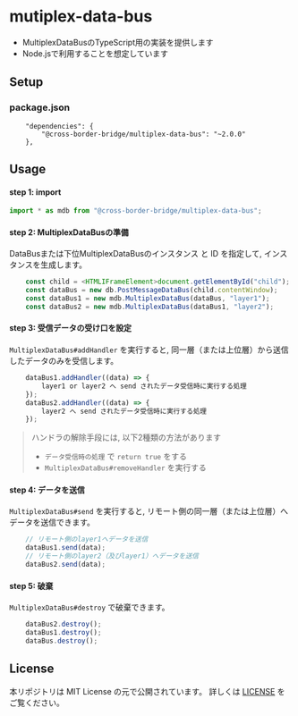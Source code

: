 # mutiplex-data-bus
- MultiplexDataBusのTypeScript用の実装を提供します
- Node.jsで利用することを想定しています

## Setup
### package.json
```
    "dependencies": {
        "@cross-border-bridge/multiplex-data-bus": "~2.0.0"
    },
```

## Usage
#### step 1: import
```typescript
import * as mdb from "@cross-border-bridge/multiplex-data-bus";
```

#### step 2: MultiplexDataBusの準備
DataBusまたは下位MultiplexDataBusのインスタンス と ID を指定して, インスタンスを生成します。

```typescript
    const child = <HTMLIFrameElement>document.getElementById("child");
    const dataBus = new db.PostMessageDataBus(child.contentWindow);
    const dataBus1 = new mdb.MultiplexDataBus(dataBus, "layer1");
    const dataBus2 = new mdb.MultiplexDataBus(dataBus1, "layer2");
```

#### step 3: 受信データの受け口を設定
`MultiplexDataBus#addHandler` を実行すると, 同一層（または上位層）から送信したデータのみを受信します。

```typescript
    dataBus1.addHandler((data) => {
        layer1 or layer2 へ send されたデータ受信時に実行する処理
    });
    dataBus2.addHandler((data) => {
        layer2 へ send されたデータ受信時に実行する処理
    });
```

> ハンドラの解除手段には, 以下2種類の方法があります
> - `データ受信時の処理` で `return true` をする
> - `MultiplexDataBus#removeHandler` を実行する

#### step 4: データを送信
`MultiplexDataBus#send` を実行すると, リモート側の同一層（または上位層）へデータを送信できます。

```typescript
    // リモート側のlayer1へデータを送信
    dataBus1.send(data);
    // リモート側のlayer2（及びlayer1）へデータを送信
    dataBus2.send(data);
```

#### step 5: 破棄
`MultiplexDataBus#destroy` で破棄できます。

```typescript
    dataBus2.destroy();
    dataBus1.destroy();
    dataBus.destroy();
```

## License
本リポジトリは MIT License の元で公開されています。
詳しくは [LICENSE](LICENSE) をご覧ください。
